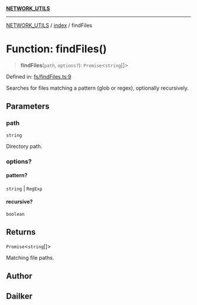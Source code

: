 [**NETWORK_UTILS**](../../README.md)

***

[NETWORK_UTILS](../../README.md) / [index](../README.md) / findFiles

# Function: findFiles()

> **findFiles**(`path`, `options?`): `Promise`\<`string`[]\>

Defined in: [fs/findFiles.ts:9](https://github.com/dailker/everyutil/blob/26e2bb73429918cf0d08899e9efd90b82a42c92e/src/fs/findFiles.ts#L9)

Searches for files matching a pattern (glob or regex), optionally recursively.

## Parameters

### path

`string`

Directory path.

### options?

#### pattern?

`string` \| `RegExp`

#### recursive?

`boolean`

## Returns

`Promise`\<`string`[]\>

Matching file paths.

## Author

## Dailker

